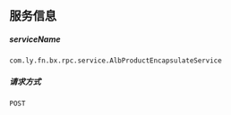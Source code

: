 ## 服务信息

##### serviceName
`com.ly.fn.bx.rpc.service.AlbProductEncapsulateService`
##### 请求方式
 `POST`